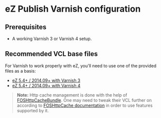 eZ Publish Varnish configuration
================================

Prerequisites
-------------
* A working Varnish 3 or Varnish 4 setup.

Recommended VCL base files
--------------------------
For Varnish to work properly with eZ, you'll need to use one of the provided files as a basis:

* [eZ 5.4+ / 2014.09+ with Varnish 3](vcl/varnish3.vcl)
* [eZ 5.4+ / 2014.09+ with Varnish 4](vcl/varnish4.vcl)

> **Note:** Http cache management is done with the help of [FOSHttpCacheBundle](http://foshttpcachebundle.readthedocs.org/).
  One may need to tweak their VCL further on according to [FOSHttpCache documentation](http://foshttpcache.readthedocs.org/en/latest/varnish-configuration.html)
  in order to use features supported by it.
